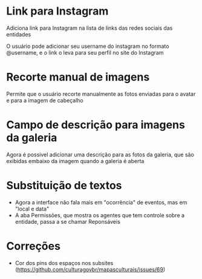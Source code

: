 # Link para Instagram

Adiciona link para Instagram na lista de links das redes sociais das entidades

O usuário pode adicionar seu username do instagram no formato @username, e  o link o leva para seu perfil no site do Instagram


# Recorte manual de imagens

Permite que o usuário recorte manualmente as fotos enviadas para o avatar e para a imagem de cabeçalho


# Campo de descrição para imagens da galeria

Agora é possível adicionar uma descrição para as fotos da galeria, que são exibidas embaixo da imagem quando a galeria é aberta


# Substituição de textos

* Agora a interface não fala mais em "ocorrência" de eventos, mas em "local e data"
* A aba Permissões, que mostra os agentes que tem controle sobre a entidade, passa a se chamar Reponsáveis


# Correções

* Cor dos pins dos espaços nos subsites (https://github.com/culturagovbr/mapasculturais/issues/69)
